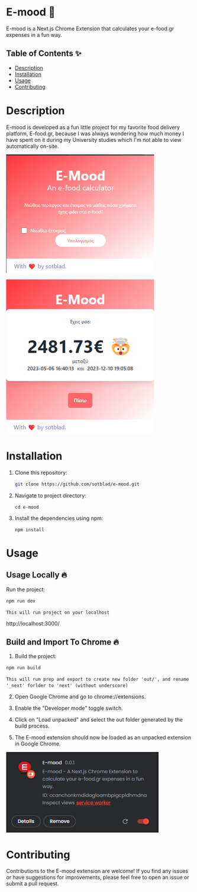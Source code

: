 # E-mood  🚀  

E-mood is a Next.js Chrome Extension that calculates your e-food.gr expenses in a fun way.

## Table of Contents ✨  

- [Description](#description)
- [Installation](#installation)
- [Usage](#usage)
- [Contributing](#contributing)

# Description

E-mood is developed as a fun little project for my favorite food delivery platform, E-food.gr, because I was always wondering how much money I have spent on it during my University studies which I'm not able to view automatically on-site.


![Preview](Screen1.png)

![Preview](Screen2.png)

# Installation

1. Clone this repository: 

   ```bash
   git clone https://github.com/sotblad/e-mood.git
   ```
2. Navigate to project directory: 

   ```
   cd e-mood
   ```
4. Install the dependencies using npm: 
   ```
   npm install
   ```

# Usage
## Usage Locally  🔥

Run the project:
```
npm run dev
```
`This will run project on your localhost`

 http://localhost:3000/

## Build and Import To Chrome 🔥

1. Build the project:
```
npm run build
```
`This will run prep and export to create new folder 'out/', and rename '_next' forlder to 'next' (without underscore)`

2. Open Google Chrome and go to chrome://extensions.


3. Enable the "Developer mode" toggle switch.

4. Click on "Load unpacked" and select the out folder generated by the build process.

5. The E-mood extension should now be loaded as an unpacked extension in Google Chrome.

![Preview](Screen3.png)





# Contributing
Contributions to the E-mood extension are welcome! If you find any issues or have suggestions for improvements, please feel free to open an issue or submit a pull request.

